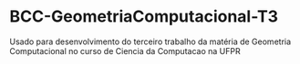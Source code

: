 # BCC-GeometriaComputacional-T3
Usado para desenvolvimento do terceiro trabalho da matéria de Geometria Computacional no curso de Ciencia da Computacao na UFPR 
